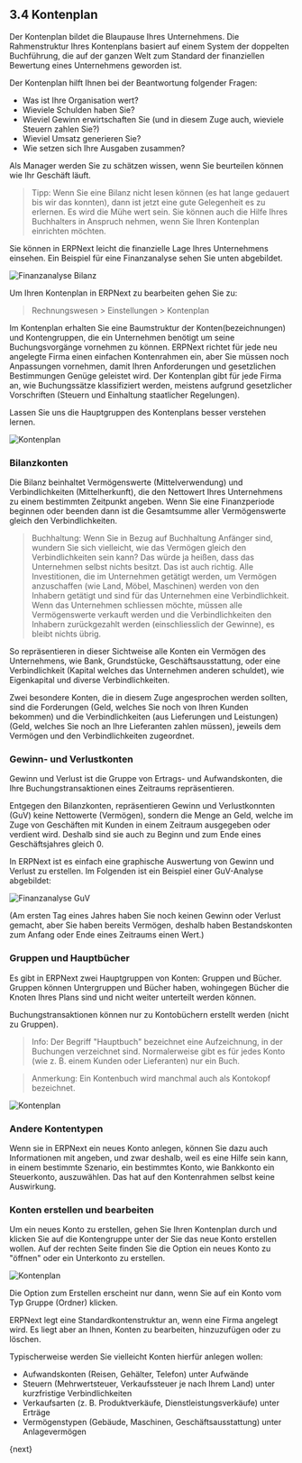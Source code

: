 ## 3.4 Kontenplan

Der Kontenplan bildet die Blaupause Ihres Unternehmens. Die Rahmenstruktur Ihres Kontenplans basiert auf einem System der doppelten Buchführung, die auf der ganzen Welt zum Standard der finanziellen Bewertung eines Unternehmens geworden ist.

Der Kontenplan hilft Ihnen bei der Beantwortung folgender Fragen:

* Was ist Ihre Organisation wert?
* Wieviele Schulden haben Sie?
* Wieviel Gewinn erwirtschaften Sie (und in diesem Zuge auch, wieviele Steuern zahlen Sie?)
* Wieviel Umsatz generieren Sie?
* Wie setzen sich Ihre Ausgaben zusammen?

Als Manager werden Sie zu schätzen wissen, wenn Sie beurteilen können wie Ihr Geschäft läuft.

> Tipp: Wenn Sie eine Bilanz nicht lesen können (es hat lange gedauert bis wir das konnten), dann ist jetzt eine gute Gelegenheit es zu erlernen. Es wird die Mühe wert sein. Sie können auch die Hilfe Ihres Buchhalters in Anspruch nehmen, wenn Sie Ihren Kontenplan einrichten möchten.

Sie können in ERPNext leicht die finanzielle Lage Ihres Unternehmens einsehen. Ein Beispiel für eine Finanzanalyse sehen Sie unten abgebildet.

<img class="screenshot" alt="Finanzanalyse Bilanz" src="{{docs_base_url}}/assets/img/accounts/financial-analytics-bl.png">

Um Ihren Kontenplan in ERPNext zu bearbeiten gehen Sie zu:

> Rechnungswesen > Einstellungen > Kontenplan

Im Kontenplan erhalten Sie eine Baumstruktur der Konten(bezeichnungen) und Kontengruppen, die ein Unternehmen benötigt um seine Buchungsvorgänge vornehmen zu können. ERPNext richtet für jede neu angelegte Firma einen einfachen Kontenrahmen ein, aber Sie müssen noch Anpassungen vornehmen, damit Ihren Anforderungen und gesetzlichen Bestimmungen Genüge geleistet wird. Der Kontenplan gibt für jede Firma an, wie Buchungssätze klassifiziert werden, meistens aufgrund gesetzlicher Vorschriften (Steuern und Einhaltung staatlicher Regelungen).

Lassen Sie uns die Hauptgruppen des Kontenplans besser verstehen lernen.

<img class="screenshot" alt="Kontenplan" src="{{docs_base_url}}/assets/img/accounts/chart-of-accounts-1.png">

### Bilanzkonten

Die Bilanz beinhaltet Vermögenswerte (Mittelverwendung) und Verbindlichkeiten (Mittelherkunft), die den Nettowert Ihres Unternehmens zu einem bestimmten Zeitpunkt angeben. Wenn Sie eine Finanzperiode beginnen oder beenden dann ist die Gesamtsumme aller Vermögenswerte gleich den Verbindlichkeiten.

> Buchhaltung: Wenn Sie in Bezug auf Buchhaltung Anfänger sind, wundern Sie sich vielleicht, wie das Vermögen gleich den Verbindlichkeiten sein kann? Das würde ja heißen, dass das Unternehmen selbst nichts besitzt. Das ist auch richtig. Alle Investitionen, die im Unternehmen getätigt werden, um Vermögen anzuschaffen (wie Land, Möbel, Maschinen) werden von den Inhabern getätigt und sind für das Unternehmen eine Verbindlichkeit. Wenn das Unternehmen schliessen möchte, müssen alle Vermögenswerte verkauft werden und die Verbindlichkeiten den Inhabern zurückgezahlt werden (einschliesslich der Gewinne), es bleibt nichts übrig.

So repräsentieren in dieser Sichtweise alle Konten ein Vermögen des Unternehmens, wie Bank, Grundstücke, Geschäftsausstattung, oder eine Verbindlichkeit (Kapital welches das Unternehmen anderen schuldet), wie Eigenkapital und diverse Verbindlichkeiten.

Zwei besondere Konten, die in diesem Zuge angesprochen werden sollten, sind die Forderungen (Geld, welches Sie noch von Ihren Kunden bekommen) und die Verbindlichkeiten (aus Lieferungen und Leistungen) (Geld, welches Sie noch an Ihre Lieferanten zahlen müssen), jeweils dem Vermögen und den Verbindlichkeiten zugeordnet.

### Gewinn- und Verlustkonten

Gewinn und Verlust ist die Gruppe von Ertrags- und Aufwandskonten, die Ihre Buchungstransaktionen eines Zeitraums repräsentieren.

Entgegen den Bilanzkonten, repräsentieren Gewinn und Verlustkonnten (GuV) keine Nettowerte (Vermögen), sondern die Menge an Geld, welche im Zuge von Geschäften mit Kunden in einem Zeitraum ausgegeben oder verdient wird. Deshalb sind sie auch zu Beginn und zum Ende eines Geschäftsjahres gleich 0.

In ERPNext ist es einfach eine graphische Auswertung von Gewinn und Verlust zu erstellen. Im Folgenden ist ein Beispiel einer GuV-Analyse abgebildet:

<img class="screenshot" alt="Finanzanalyse GuV" src="{{docs_base_url}}/assets/img/accounts/financial-analytics-pl.png">

(Am ersten Tag eines Jahres haben Sie noch keinen Gewinn oder Verlust gemacht, aber Sie haben bereits Vermögen, deshalb haben Bestandskonten zum Anfang oder Ende eines Zeitraums einen Wert.)

### Gruppen und Hauptbücher

Es gibt in ERPNext zwei Hauptgruppen von Konten: Gruppen und Bücher. Gruppen können Untergruppen und Bücher haben, wohingegen Bücher die Knoten Ihres Plans sind und nicht weiter unterteilt werden können.

Buchungstransaktionen können nur zu Kontobüchern erstellt werden (nicht zu Gruppen).

> Info: Der Begriff "Hauptbuch" bezeichnet eine Aufzeichnung, in der Buchungen verzeichnet sind. Normalerweise gibt es für jedes Konto (wie z. B. einem Kunden oder Lieferanten) nur ein Buch.

> Anmerkung: Ein Kontenbuch wird manchmal auch als Kontokopf bezeichnet.

<img class="screenshot" alt="Kontenplan" src="{{docs_base_url}}/assets/img/accounts/chart-of-accounts-2.png">

### Andere Kontentypen

Wenn sie in ERPNext ein neues Konto anlegen, können Sie dazu auch Informationen mit angeben, und zwar deshalb, weil es eine Hilfe sein kann, in einem bestimmte Szenario, ein bestimmtes Konto, wie Bankkonto ein Steuerkonto, auszuwählen. Das hat auf den Kontenrahmen selbst keine Auswirkung.

### Konten erstellen und bearbeiten

Um ein neues Konto zu erstellen, gehen Sie Ihren Kontenplan durch und klicken Sie auf die Kontengruppe unter der Sie das neue Konto erstellen wollen. Auf der rechten Seite finden Sie die Option ein neues Konto zu "öffnen" oder ein Unterkonto zu erstellen.

<img class="screenshot" alt="Kontenplan" src="{{docs_base_url}}/assets/img/accounts/chart-of-accounts-3.png">

Die Option zum Erstellen erscheint nur dann, wenn Sie auf ein Konto vom Typ Gruppe (Ordner) klicken.

ERPNext legt eine Standardkontenstruktur an, wenn eine Firma angelegt wird. Es liegt aber an Ihnen, Konten zu bearbeiten, hinzuzufügen oder zu löschen.

Typischerweise werden Sie vielleicht Konten hierfür anlegen wollen:

* Aufwandskonten (Reisen, Gehälter, Telefon) unter Aufwände
* Steuern (Mehrwertsteuer, Verkaufssteuer je nach Ihrem Land) unter kurzfristige Verbindlichkeiten
* Verkaufsarten (z. B. Produktverkäufe, Dienstleistungsverkäufe) unter Erträge
* Vermögenstypen (Gebäude, Maschinen, Geschäftsausstattung) unter Anlagevermögen

{next}
